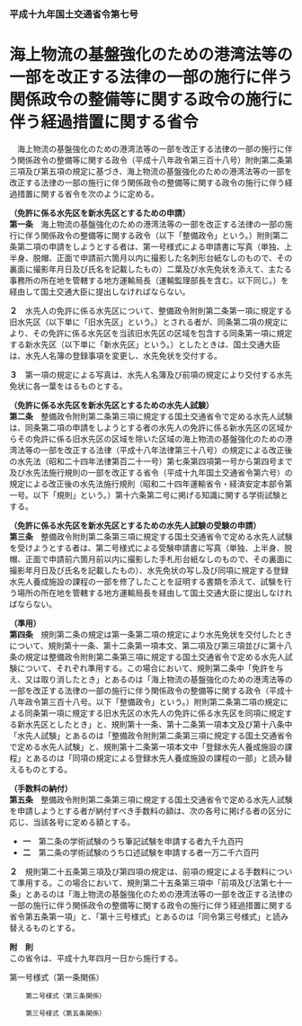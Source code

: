 ### 平成十九年国土交通省令第七号  
# 海上物流の基盤強化のための港湾法等の一部を改正する法律の一部の施行に伴う関係政令の整備等に関する政令の施行に伴う経過措置に関する省令  
　海上物流の基盤強化のための港湾法等の一部を改正する法律の一部の施行に伴う関係政令の整備等に関する政令（平成十八年政令第三百十八号）附則第二条第三項及び第五項の規定に基づき、海上物流の基盤強化のための港湾法等の一部を改正する法律の一部の施行に伴う関係政令の整備等に関する政令の施行に伴う経過措置に関する省令を次のように定める。  
  
**（免許に係る水先区を新水先区とするための申請）**  
**第一条**　海上物流の基盤強化のための港湾法等の一部を改正する法律の一部の施行に伴う関係政令の整備等に関する政令（以下「整備政令」という。）附則第二条第二項の申請をしようとする者は、第一号様式による申請書に写真（単独、上半身、脱帽、正面で申請前六箇月以内に撮影した名刺形台紙なしのもので、その裏面に撮影年月日及び氏名を記載したもの）二葉及び水先免状を添えて、主たる事務所の所在地を管轄する地方運輸局長（運輸監理部長を含む。以下同じ。）を経由して国土交通大臣に提出しなければならない。  
  
**２**　水先人の免許に係る水先区について、整備政令附則第二条第一項に規定する旧水先区（以下単に「旧水先区」という。）とされる者が、同条第二項の規定により、その免許に係る水先区を当該旧水先区の区域を包含する同条第一項に規定する新水先区（以下単に「新水先区」という。）としたときは、国土交通大臣は、水先人名簿の登録事項を変更し、水先免状を交付する。  
  
**３**　第一項の規定による写真は、水先人名簿及び前項の規定により交付する水先免状に各一葉をはるものとする。  
  
**（免許に係る水先区を新水先区とするための水先人試験）**  
**第二条**　整備政令附則第二条第三項に規定する国土交通省令で定める水先人試験は、同条第二項の申請をしようとする者の水先人の免許に係る新水先区の区域からその免許に係る旧水先区の区域を除いた区域の海上物流の基盤強化のための港湾法等の一部を改正する法律（平成十八年法律第三十八号）の規定による改正後の水先法（昭和二十四年法律第百二十一号）第七条第四項第一号から第四号まで及び水先法施行規則の一部を改正する省令（平成十九年国土交通省令第六号）の規定による改正後の水先法施行規則（昭和二十四年運輸省令・経済安定本部令第一号。以下「規則」という。）第十六条第二号に掲げる知識に関する学術試験とする。  
  
**（免許に係る水先区を新水先区とするための水先人試験の受験の申請）**  
**第三条**　整備政令附則第二条第三項に規定する国土交通省令で定める水先人試験を受けようとする者は、第二号様式による受験申請書に写真（単独、上半身、脱帽、正面で申請前六箇月前以内に撮影した手札形台紙なしのもので、その裏面に撮影年月日及び氏名を記載したもの）、水先免状の写し及び同項に規定する登録水先人養成施設の課程の一部を修了したことを証明する書類を添えて、試験を行う場所の所在地を管轄する地方運輸局長を経由して国土交通大臣に提出しなければならない。  
  
**（準用）**  
**第四条**　規則第二条の規定は第一条第二項の規定により水先免状を交付したときについて、規則第十一条、第十二条第一項本文、第二項及び第三項並びに第十八条の規定は整備政令附則第二条第三項に規定する国土交通省令で定める水先人試験について、それぞれ準用する。この場合において、規則第二条中「免許を与え、又は取り消したとき」とあるのは「海上物流の基盤強化のための港湾法等の一部を改正する法律の一部の施行に伴う関係政令の整備等に関する政令（平成十八年政令第三百十八号。以下「整備政令」という。）附則第二条第二項の規定による同条第一項に規定する旧水先区の水先人の免許に係る水先区を同項に規定する新水先区としたとき」と、規則第十一条、第十二条第一項本文及び第十八条中「水先人試験」とあるのは「整備政令附則第二条第三項に規定する国土交通省令で定める水先人試験」と、規則第十二条第一項本文中「登録水先人養成施設の課程」とあるのは「同項の規定による登録水先人養成施設の課程の一部」と読み替えるものとする。  
  
**（手数料の納付）**  
**第五条**　整備政令附則第二条第三項に規定する国土交通省令で定める水先人試験を申請しようとする者が納付すべき手数料の額は、次の各号に掲げる者の区分に応じ、当該各号に定める額とする。  
* **一**　第二条の学術試験のうち筆記試験を申請する者九千九百円  
* **二**　第二条の学術試験のうち口述試験を申請する者一万二千六百円  
  
**２**　規則第二十五条第三項及び第四項の規定は、前項の規定による手数料について準用する。この場合において、規則第二十五条第三項中「前項及び法第七十一条」とあるのは「海上物流の基盤強化のための港湾法等の一部を改正する法律の一部の施行に伴う関係政令の整備等に関する政令の施行に伴う経過措置に関する省令第五条第一項」と、「第十三号様式」とあるのは「同令第三号様式」と読み替えるものとする。  
  
**附　則**  
この省令は、平成十九年四月一日から施行する。  
  
第一号様式（第一条関係）
          
        第二号様式（第三条関係）
          
        第三号様式（第五条関係）
          
        